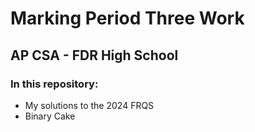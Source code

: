 # Marking Period Three Work
## AP CSA - FDR High School

### In this repository:
- My solutions to the 2024 FRQS
- Binary Cake
